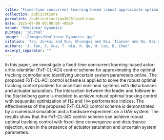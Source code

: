 ```yaml
---
title: "Fixed-time concurrent learning-based robust approximate optimal control"
collection: publications
permalink: /publication/tan2025fixed-time
date: 2025-04-09 00:00:00 +0500
venue: 'Nonlinear Dynamics'
pubtype: 'journal'
image: '../images/Nonlinear Dynamics.jpg'
citation: 'Tan, Junkai and Xue, Shuangsi and Niu, Tiansen and Qu, Kai and Cao, Hui and Chen, Badong (2025). Fixed-time concurrent learning-based robust approximate optimal control. Nonlinear Dynamics.'
authors: 'J. Tan, S. Xue, T. Niu, K. Qu, H. Cao, B. Chen'
excerpt_separator: ""
---
```

In this paper, we investigate a fixed-time concurrent learning-based actor-critic-identifier (FxT-CL-ACI) control scheme for approximating the optimal tracking controller and identifying uncertain system parameters online. The proposed FxT-CL-ACI control scheme is applied to solve the robust optimal tracking control problem for uncertain nonlinear systems with disturbances and actuator saturation. The interaction between the leader and follower in the Stackelberg game is modeled to achieve robust optimal tracking control with sequential optimization of H2 and H∞ performance indices. The effectiveness of the proposed FxT-CLACI control scheme is demonstrated by a numerical simulation and a hardware experiment on a UAV system. The results show that the FxT-CL-ACI control scheme can achieve robust optimal tracking control with fixed-time convergence and disturbance rejection, even in the presence of actuator saturation and uncertain system parameters.
